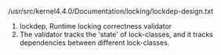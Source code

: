 /usr/src/kernel4.4.0/Documentation/locking/lockdep-design.txt
1. lockdep, Runtime locking correctness validator
1. The validator tracks the 'state' of lock-classes, and it tracks dependencies between different lock-classes. 
